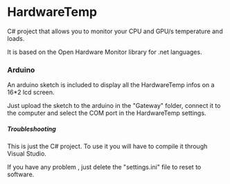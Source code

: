 # HardwareTemp

C# project that allows you to monitor your CPU and GPU/s temperature and loads.

It is based on the Open Hardware Monitor library for .net languages.

### Arduino
An arduino sketch is included to display all the HardwareTemp infos on a 16*2 lcd screen.

Just upload the sketch to the arduino in the "Gateway" folder, connect it to the computer and select the COM port in the HardwareTemp settings.





##### Troubleshooting
This is just the C# project. To use it you will have to compile it through Visual Studio.

If you have any problem , just delete the "settings.ini" file to reset to software.
